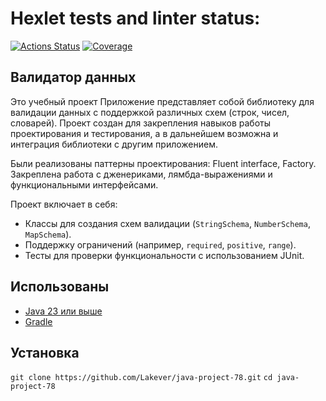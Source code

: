 

# Hexlet tests and linter status:
[![Actions Status](https://github.com/Lakever/java-project-78/actions/workflows/hexlet-check.yml/badge.svg)](https://github.com/Lakever/java-project-78/actions)
[![Coverage](https://sonarcloud.io/api/project_badges/measure?project=Lakever_java-project-78&metric=coverage)](https://sonarcloud.io/summary/new_code?id=Lakever_java-project-78)

## Валидатор данных
Это учебный проект Приложение представляет собой библиотеку для валидации данных с поддержкой различных схем (строк, чисел, словарей). 
Проект создан для закрепления навыков работы проектирования и тестирования, а в дальнейшем возможна и интеграция библиотеки с другим приложением.

Были реализованы паттерны проектирования: Fluent interface, Factory.
Закреплена работа с дженериками, лямбда-выражениями и функциональными интерфейсами.

Проект включает в себя:
- Классы для создания схем валидации (`StringSchema`, `NumberSchema`, `MapSchema`).
- Поддержку ограничений (например, `required`, `positive`, `range`).
- Тесты для проверки функциональности с использованием JUnit.

## Использованы
- [Java 23 или выше](https://adoptopenjdk.net/)
- [Gradle](https://gradle.org/install/)

## Установка
`git clone https://github.com/Lakever/java-project-78.git`
`cd java-project-78`